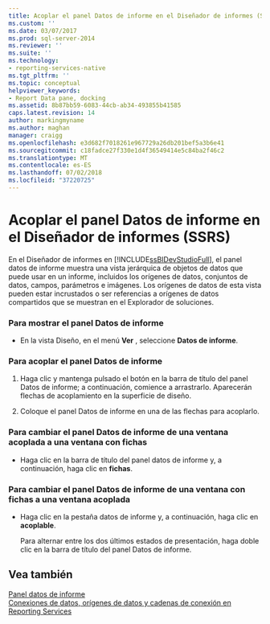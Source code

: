```yaml
---
title: Acoplar el panel Datos de informe en el Diseñador de informes (SSRS) | Microsoft Docs
ms.custom: ''
ms.date: 03/07/2017
ms.prod: sql-server-2014
ms.reviewer: ''
ms.suite: ''
ms.technology:
- reporting-services-native
ms.tgt_pltfrm: ''
ms.topic: conceptual
helpviewer_keywords:
- Report Data pane, docking
ms.assetid: 8b87bb59-6083-44cb-ab34-493855b41585
caps.latest.revision: 14
author: markingmyname
ms.author: maghan
manager: craigg
ms.openlocfilehash: e3d682f7018261e967729a26db201bef5a3b6e41
ms.sourcegitcommit: c18fadce27f330e1d4f36549414e5c84ba2f46c2
ms.translationtype: MT
ms.contentlocale: es-ES
ms.lasthandoff: 07/02/2018
ms.locfileid: "37220725"
---
```

# <a name="dock-the-report-data-pane-in-report-designer-ssrs"></a>Acoplar el panel Datos de informe en el Diseñador de informes (SSRS)
  En el Diseñador de informes en [!INCLUDE[ssBIDevStudioFull](../../includes/ssbidevstudiofull-md.md)], el panel datos de informe muestra una vista jerárquica de objetos de datos que puede usar en un informe, incluidos los orígenes de datos, conjuntos de datos, campos, parámetros e imágenes. Los orígenes de datos de esta vista pueden estar incrustados o ser referencias a orígenes de datos compartidos que se muestran en el Explorador de soluciones.  
  
### <a name="to-display-the-report-data-pane"></a>Para mostrar el panel Datos de informe  
  
-   En la vista Diseño, en el menú **Ver** , seleccione **Datos de informe**.  
  
### <a name="to-dock-the-report-data-pane"></a>Para acoplar el panel Datos de informe  
  
1.  Haga clic y mantenga pulsado el botón en la barra de título del panel Datos de informe; a continuación, comience a arrastrarlo. Aparecerán flechas de acoplamiento en la superficie de diseño.  
  
2.  Coloque el panel Datos de informe en una de las flechas para acoplarlo.  
  
### <a name="to-change-the-report-data-pane-from-a-docked-window-to-a-tabbed-window"></a>Para cambiar el panel Datos de informe de una ventana acoplada a una ventana con fichas  
  
-   Haga clic en la barra de título del panel datos de informe y, a continuación, haga clic en **fichas**.  
  
### <a name="to-change-the-report-data-pane-from-a-tabbed-window-to-a-docked-window"></a>Para cambiar el panel Datos de informe de una ventana con fichas a una ventana acoplada  
  
-   Haga clic en la pestaña datos de informe y, a continuación, haga clic en **acoplable**.  
  
     Para alternar entre los dos últimos estados de presentación, haga doble clic en la barra de título del panel Datos de informe.  
  
## <a name="see-also"></a>Vea también  
 [Panel datos de informe](../report-data/report-data-pane.md)   
 [Conexiones de datos, orígenes de datos y cadenas de conexión en Reporting Services](../data-connections-data-sources-and-connection-strings-in-reporting-services.md)  
  
  

